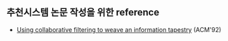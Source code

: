 ## 추천시스템 논문 작성을 위한 reference

* [Using collaborative filtering to weave an information tapestry](https://dl.acm.org/doi/pdf/10.1145/138859.138867) (ACM'92)
